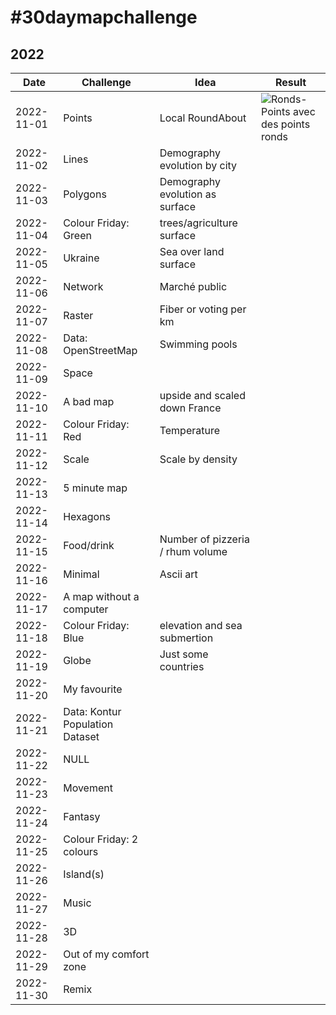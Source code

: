 # \#30daymapchallenge

## 2022

|Date|Challenge| Idea                             |Result|
|----|---------|----------------------------------|------|
|2022-11-01|Points| Local RoundAbout                |![Ronds-Points avec des points ronds](/glefait/30daymapchallenge/tree/main/2022/output/2022-11-01.png)|
|2022-11-02|Lines| Demography evolution by city     ||
|2022-11-03|Polygons| Demography evolution as surface  ||
|2022-11-04|Colour Friday: Green| trees/agriculture surface        ||
|2022-11-05|Ukraine| Sea over land surface            ||
|2022-11-06|Network| Marché public                    ||
|2022-11-07|Raster| Fiber or voting per km           ||
|2022-11-08|Data: OpenStreetMap| Swimming pools                   ||
|2022-11-09|Space|||
|2022-11-10|A bad map| upside and scaled down France    ||
|2022-11-11|Colour Friday: Red| Temperature                      ||
|2022-11-12|Scale| Scale by density                 ||
|2022-11-13|5 minute map|||
|2022-11-14|Hexagons|||
|2022-11-15|Food/drink| Number of pizzeria / rhum volume ||
|2022-11-16|Minimal| Ascii art                        ||
|2022-11-17|A map without a computer|||
|2022-11-18|Colour Friday: Blue| elevation and sea submertion     ||
|2022-11-19|Globe| Just some countries              ||
|2022-11-20|My favourite|||
|2022-11-21|Data: Kontur Population Dataset|||
|2022-11-22|NULL|||
|2022-11-23|Movement|||
|2022-11-24|Fantasy|||
|2022-11-25|Colour Friday: 2 colours|||
|2022-11-26|Island(s)|||
|2022-11-27|Music|||
|2022-11-28|3D|||
|2022-11-29|Out of my comfort zone|||
|2022-11-30|Remix|||
